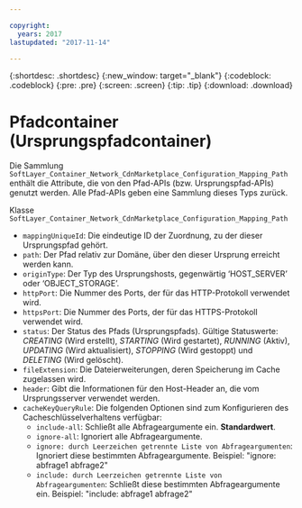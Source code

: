 ```yaml
---

copyright:
  years: 2017
lastupdated: "2017-11-14"

---
```


{:shortdesc: .shortdesc}
{:new_window: target="_blank"}
{:codeblock: .codeblock}
{:pre: .pre}
{:screen: .screen}
{:tip: .tip}
{:download: .download}  

# Pfadcontainer (Ursprungspfadcontainer)
Die Sammlung `SoftLayer_Container_Network_CdnMarketplace_Configuration_Mapping_Path` enthält die Attribute, die von den Pfad-APIs (bzw. Ursprungspfad-APIs) genutzt werden. Alle Pfad-APIs geben eine Sammlung dieses Typs zurück.

Klasse `SoftLayer_Container_Network_CdnMarketplace_Configuration_Mapping_Path`  

* `mappingUniqueId`: Die eindeutige ID der Zuordnung, zu der dieser Ursprungspfad gehört.  
* `path`: Der Pfad relativ zur Domäne, über den dieser Ursprung erreicht werden kann.  
* `originType`: Der Typ des Ursprungshosts, gegenwärtig ‘HOST\_SERVER’ oder ‘OBJECT\_STORAGE’.  
* `httpPort`: Die Nummer des Ports, der für das HTTP-Protokoll verwendet wird.   
* `httpsPort`: Die Nummer des Ports, der für das HTTPS-Protokoll verwendet wird.   
* `status`: Der Status des Pfads (Ursprungspfads). Gültige Statuswerte: _CREATING_ (Wird erstellt), _STARTING_ (Wird gestartet), _RUNNING_ (Aktiv), _UPDATING_ (Wird aktualisiert), _STOPPING_ (Wird gestoppt) und _DELETING_ (Wird gelöscht).
* `fileExtension`: Die Dateierweiterungen, deren Speicherung im Cache zugelassen wird.  
* `header`: Gibt die Informationen für den Host-Header an, die vom Ursprungsserver verwendet werden.
* `cacheKeyQueryRule`: Die folgenden Optionen sind zum Konfigurieren des Cacheschlüsselverhaltens verfügbar:
  * `include-all`: Schließt alle Abfrageargumente ein. **Standardwert**.
  * `ignore-all`: Ignoriert alle Abfrageargumente.
  * `ignore: durch Leerzeichen getrennte Liste von Abfrageargumenten`: Ignoriert diese bestimmten Abfrageargumente. Beispiel: "ignore: abfrage1 abfrage2"
  * `include: durch Leerzeichen getrennte Liste von Abfrageargumenten`: Schließt diese bestimmten Abfrageargumente ein. Beispiel: "include: abfrage1 abfrage2"
